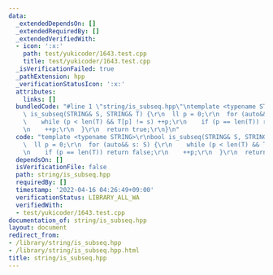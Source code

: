 ```yaml
---
data:
  _extendedDependsOn: []
  _extendedRequiredBy: []
  _extendedVerifiedWith:
  - icon: ':x:'
    path: test/yukicoder/1643.test.cpp
    title: test/yukicoder/1643.test.cpp
  _isVerificationFailed: true
  _pathExtension: hpp
  _verificationStatusIcon: ':x:'
  attributes:
    links: []
  bundledCode: "#line 1 \"string/is_subseq.hpp\"\ntemplate <typename STRING>\r\nbool\
    \ is_subseq(STRING& S, STRING& T) {\r\n  ll p = 0;\r\n  for (auto&& s: S) {\r\n\
    \    while (p < len(T) && T[p] != s) ++p;\r\n    if (p == len(T)) return false;\r\
    \n    ++p;\r\n  }\r\n  return true;\r\n}\n"
  code: "template <typename STRING>\r\nbool is_subseq(STRING& S, STRING& T) {\r\n\
    \  ll p = 0;\r\n  for (auto&& s: S) {\r\n    while (p < len(T) && T[p] != s) ++p;\r\
    \n    if (p == len(T)) return false;\r\n    ++p;\r\n  }\r\n  return true;\r\n}"
  dependsOn: []
  isVerificationFile: false
  path: string/is_subseq.hpp
  requiredBy: []
  timestamp: '2022-04-16 04:26:49+09:00'
  verificationStatus: LIBRARY_ALL_WA
  verifiedWith:
  - test/yukicoder/1643.test.cpp
documentation_of: string/is_subseq.hpp
layout: document
redirect_from:
- /library/string/is_subseq.hpp
- /library/string/is_subseq.hpp.html
title: string/is_subseq.hpp
---
```

